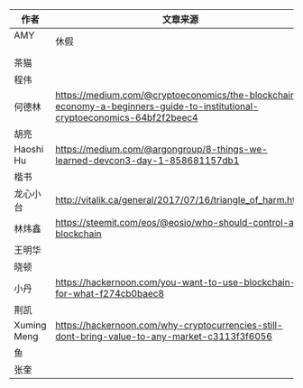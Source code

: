 
|作者             |文章来源 |
|----             |---     |
|AMY              |休假        |
|茶猫             |        |
|程伟             |        |
|何德林           |https://medium.com/@cryptoeconomics/the-blockchain-economy-a-beginners-guide-to-institutional-cryptoeconomics-64bf2f2beec4        |
|胡亮             |        |
|Haoshi Hu        |https://medium.com/@argongroup/8-things-we-learned-devcon3-day-1-858681157db1        |
|楷书             |        |
|龙心小台         |http://vitalik.ca/general/2017/07/16/triangle_of_harm.html |
|林炜鑫           |https://steemit.com/eos/@eosio/who-should-control-a-blockchain       |
|王明华           |        |
|晓顿             |        |
|小丹             |https://hackernoon.com/you-want-to-use-blockchain-for-what-f274cb0baec8        |
|荆凯             |        |
|Xuming Meng      |https://hackernoon.com/why-cryptocurrencies-still-dont-bring-value-to-any-market-c3113f3f6056 |
|鱼               |        |
|张奎             |        |
